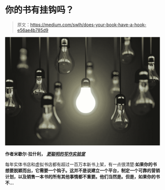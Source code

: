 # 你的书有挂钩吗？

> 原文：<https://medium.com/swlh/does-your-book-have-a-hook-e56ae4b785d9>

![](img/a710359dd7749df2d837efdbbb7c82d8.png)

**作者米歇尔·拉什利，** [***更聪明的写作实验室***](https://www.smarterwritinglab.com)

每年实体书店和虚拟书店都有超过一百万本新书上架，有一点很清楚:**如果你的书想要脱颖而出，它需要一个钩子。这并不是说建立一个平台，制定一个可靠的营销计划，以及销售一本书的所有其他事情都不重要。他们当然是。但是，如果你的书不…**